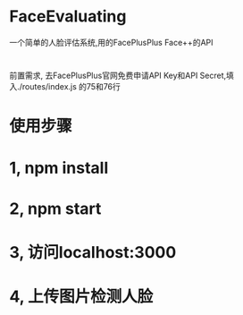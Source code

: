 # FaceEvaluating
一个简单的人脸评估系统,用的FacePlusPlus Face++的API
# 
前置需求, 去FacePlusPlus官网免费申请API Key和API Secret,填入./routes/index.js 的75和76行
# 
# 使用步骤
# 1, npm install
# 2, npm start
# 3, 访问localhost:3000
# 4, 上传图片检测人脸
